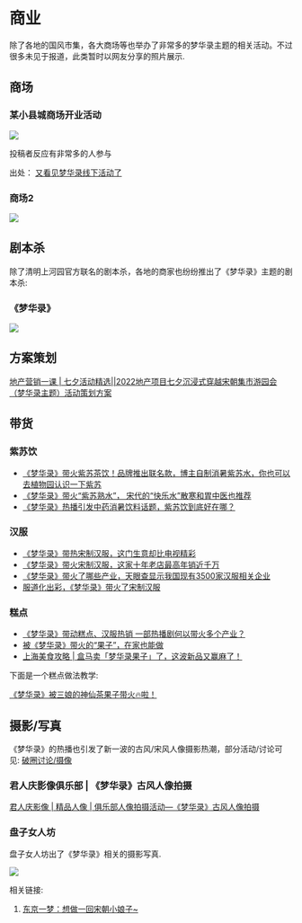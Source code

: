 # 商业

除了各地的国风市集，各大商场等也举办了非常多的梦华录主题的相关活动。不过很多未见于报道，此类暂时以网友分享的照片展示.








## 商场

### 某小县城商场开业活动

![](/image/xianxi/mall-1.webp)

投稿者反应有非常多的人参与

出处： [又看见梦华录线下活动了](https://www.douban.com/group/topic/275989287/?_i=4642384PbKEZeM,4642393Rn8heGv&dt_platform=wechat_friends&dt_dapp=1)


### 商场2

![](/image/xianxi/mall-2.webp)


## 剧本杀

除了清明上河园官方联名的剧本杀，各地的商家也纷纷推出了《梦华录》主题的剧本杀:

### 《梦华录》

![](/image/xianxi/jubensha.jpg)



## 方案策划

[地产营销一课 | 七夕活动精选||2022地产项目七夕沉浸式穿越宋朝集市游园会（梦华录主题）活动策划方案](https://mp.weixin.qq.com/s/H7jxJqn5Tiqs8KoDk_Kh1A)




## 带货


### 紫苏饮
* [《梦华录》带火紫苏茶饮！品牌推出联名款，博主自制消暑紫苏水，你也可以去植物园认识一下紫苏](https://j.021east.com/p/1657164687038104)
* [《梦华录》带火“紫苏熟水”， 宋代的“快乐水”散寒和胃中医也推荐](http://www.yzwb.net/zncontent/2314930.html)
* [《梦华录》热播引发中药消暑饮料话题，紫苏饮到底好在哪？](http://news.jstv.com/a/20220704/3b08631729d74593862af42b35477cad.shtml)


### 汉服

* [《梦华录》带热宋制汉服，这门生意却比电视精彩](http://m.winshang.com/news701955.html)
* [《梦华录》带火宋制汉服，这家十年老店最高年销近千万](https://new.qq.com/rain/a/20220623A09A2700)
* [《梦华录》带火了哪些产业，天眼查显示我国现有3500家汉服相关企业](https://mp.weixin.qq.com/s/WJCA07rMCCjkgTuuIoDRFg)
* [服道化出彩，《梦华录》带火了宋制汉服](https://www.sohu.com/a/557527550_100246910)

### 糕点

* [​《梦华录》带动糕点、汉服热销 一部热播剧何以带火多个产业？](https://j.021east.com/p/1655258801036611)
* [被《梦华录》带火的“果子”，在家也能做](http://www.qvip.net/article-29388)
* [上海美食攻略 | 盒马卖「梦华录果子」了，这波新品又赢麻了！](https://mp.weixin.qq.com/s/ADY0iqkn-W4BRCQ61mXscQ)

下面是一个糕点做法教学:

[《梦华录》被三娘的神仙茶果子带火🔥啦！](https://home.meishichina.com/recipe-633402.html)



## 摄影/写真

《梦华录》的热播也引发了新一波的古风/宋风人像摄影热潮，部分活动/讨论可见: [破圈讨论/摄像](/出圈/发文报道.html#摄像)

### 君人庆影像俱乐部 | 《梦华录》古风人像拍摄

[君人庆影像 | 精品人像 | 俱乐部人像拍摄活动—《梦华录》古风人像拍摄](https://mp.weixin.qq.com/s/QAe69BbrTGlS4pHpvM-5Bw)


### 盘子女人坊

盘子女人坊出了《梦华录》相关的摄影写真.

![](/image/xianxi/p-1.jfif)

相关链接:

1. [东京一梦：想做一回宋朝小娘子~](https://mp.weixin.qq.com/s/4k2mPlw7tVJmac8KXbyIxQ)




